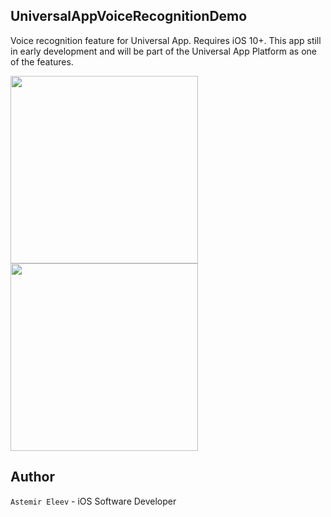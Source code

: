 ## UniversalAppVoiceRecognitionDemo

Voice recognition feature for Universal App. Requires iOS 10+. This app still in early development and will be 
part of the Universal App Platform as one of the features. 

<img src="https://cloud.githubusercontent.com/assets/5098753/18479849/93f34152-79e7-11e6-8e4f-f960119a3a90.jpg" width="300">

<img src="https://cloud.githubusercontent.com/assets/5098753/18479850/93f4499e-79e7-11e6-8601-aacae721396b.jpg" width="300">

## Author 

`Astemir Eleev` - iOS Software Developer
